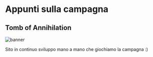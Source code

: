 # Appunti sulla campagna
## Tomb of Annihilation
![banner](https://media.dnd.wizards.com/styles/story_banner/public/images/head-banner/65DX_ToA_LiveEvent_Home_Sub-header.jpg)

Sito in continuo sviluppo mano a mano che giochiamo la campagna :)